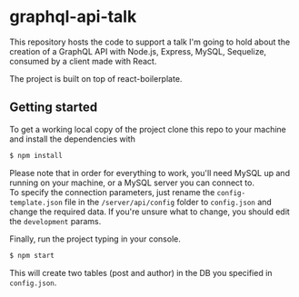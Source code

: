 # graphql-api-talk
This repository hosts the code to support a talk I'm going to hold about the creation of a GraphQL API with Node.js, Express, MySQL, Sequelize, consumed by a client made with React.

The project is built on top of react-boilerplate.

## Getting started
To get a working local copy of the project clone this repo to your machine and install the dependencies with

```bash
$ npm install
```

Please note that in order for everything to work, you'll need MySQL up and running on your machine, or a MySQL server you can connect to.  
To specify the connection parameters, just rename the `config-template.json` file in the `/server/api/config` folder to `config.json` and change the required data. If you're unsure what to change, you should edit the `development` params.

Finally, run the project typing in your console.

```bash
$ npm start
```

This will create two tables (post and author) in the DB you specified in `config.json`.